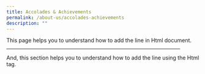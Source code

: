 ```yaml
---
title: Accolades & Achievements
permalink: /about-us/accolades-achievements
description: ""
---
```

<!Doctype Html>  
<Html>     
<Head>      
<Title>     
Add the Line using Html tags  
</Title>  
</Head>  
<Body>   
This page helps you to understand how to add the line in Html document.  
<hr size="8" width="90%" color="red">  
And, this section helps you to understand how to add the line using the Html tag.  
</Body>   
</Html> 